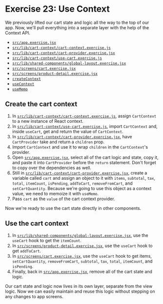 # Exercise 23: Use Context

We previously lifted our cart state and logic all the way to the top of our app. Now, we'll pull everything into a separate layer with the help of the Context API.

- [`src/app.exercise.jsx`](./src/app.exercise.jsx)
- [`src/lib/cart-context/cart-context.exercise.js`](./src/lib/cart-context/cart-context.exercise.js)
- [`src/lib/cart-context/cart-provider.exercise.jsx`](./src/lib/cart-context/cart-provider.exercise.jsx)
- [`src/lib/cart-context/use-cart.exercise.js`](./src/lib/cart-context/use-cart.exercise.js)
- [`src/lib/shared-components/global-layout.exercise.jsx`](./src/lib/shared-components/global-layout.exercise.jsx)
- [`src/screens/cart.exercise.jsx`](./src/screens/cart.exercise.jsx)
- [`src/screens/product-detail.exercise.jsx`](./src/screens/product-detail.exercise.jsx)
- [`createContext`](https://react.dev/reference/react/createContext)
- [`useContext`](https://react.dev/reference/react/useContext)
- [`useMemo`](https://react.dev/reference/react/useMemo)

## Create the cart context

1. In [`src/lib/cart-context/cart-context.exercise.js`](./src/lib/cart-context/cart-context.exercise.js), assign `CartContext` to a new instance of React context.
2. In [`src/lib/cart-context/use-cart.exercise.js`](./src/lib/cart-context/use-cart.exercise.js), import `CartContext` and, inside `useCart`, get and return the value of `CartContext`.
3. In [`src/lib/cart-context/cart-provider.exercise.jsx`](./src/lib/cart-context/cart-provider.exercise.jsx), have `CartProvider` take and return a `children` prop.
4. Import `CartContext` and use it to wrap `children` in the `CartContext`'s provider.
5. Open [`src/app.exercise.jsx`](./src/app.exercise.jsx), select all of the cart logic and state, copy it, and paste it into `CartProvider` before the `return` statement. Don't forget to copy over the dependencies as well.
6. Still in [`src/lib/cart-context/cart-provider.exercise.jsx`](./src/lib/cart-context/cart-provider.exercise.jsx), create a variable called `cart` and assign an object to it with `items`, `subtotal`, `tax`, `total`, `itemCount`, `isPending`, `addToCart`, `removeFromCart`, and `setCartQuantity`. Because we're going to use this object as a context value, we need to memoize it with `useMemo`.
7. Pass `cart` as the `value` of the cart context provider.

Now we're ready to use the cart state directly in other components.

## Use the cart context

1. In [`src/lib/shared-components/global-layout.exercise.jsx`](./src/lib/shared-components/global-layout.exercise.jsx), use the `useCart` hook to get the `itemCount`.
2. In [`src/screens/product-detail.exercise.jsx`](./src/screens/product-detail.exercise.jsx), use the `useCart` hook to get `addToCart`.
3. In [`src/screens/cart.exercise.jsx`](./src/screens/cart.exercise.jsx), use the `useCart` hook to get items, `setCartQuantity`, `removeFromCart`, `subtotal`, `tax`, `total`, `itemCount`, and `isPending`.
4. Finally, back in [`src/app.exercise.jsx`](./src/app.exercise.jsx), remove all of the cart state and logic.

Our cart state and logic now lives in its own layer, separate from the view logic. Now we can easily maintain and reuse this logic without stepping on any changes to app screens.
